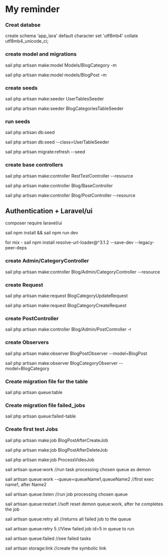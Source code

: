 # My reminder

### Creat databse

create schema 'app_lara' default character set 'utf8mb4' collate utf8mb4_unicode_ci;

### create model and migrations

sail php artisan make:model Models/BlogCategory -m

sail php artisan make:model models/BlogPost -m

### create seeds

sail php artisan make:seeder UserTablesSeeder

sail php artisan make:seeder BlogCategoriesTableSeeder

### run seeds

sail php artisan db:seed

sail php artisan db:seed --class=UserTableSeeder

sail php artisan migrate:refresh --seed

### create base controllers

sail php artisan make:controller RestTestController --resource

sail php artisan make:controller Blog/BaseController

sail php artisan make:controller Blog/PostController --resource

## Authentication + Laravel/ui

composer require laravel/ui

sail npm install && sail npm run dev

for mix - sail npm install resolve-url-loader@^3.1.2 --save-dev --legacy-peer-deps

### create Admin/CategoryController

sail php artisan make:controller Blog/Admin/CategoryController --resource

### create Request

sail php artisan make:request BlogCategoryUpdateRequest

sail php artisan make:request BlogCategoryCreateRequest

### create PostController

sail php artisan make:controller Blog/Admin/PostController -r

### create Observers

sail php artisan make:observer BlogPostObserver --model=BlogPost

sail php artisan make:observer BlogCategoryObserver --model=BlogCategory

### Create migration file for the table

sail php artisan queue:table

### Create migration file failed_jobs

sail php artisan queue:failed-table

### Create first test Jobs

sail php artisan make:job BlogPostAfterCreateJob

sail php artisan make:job BlogPostAfterDeleteJob

sail php artisan make:job ProcessVideoJob

sail artisan queue:work
//run task processing chosen queue as demon

sail artisan queue:work --queue=queueName1,queueName2
//first exec name1, after Name2

sail artisan queue:listen
//run job processing chosen queue

sail artisan queue:restart
//soft reset demon queue:work, after he completes the job

sail artisan queue:retry all
//returns all failed job to the queue

sail artisan queue:retry 5
//View failed job id=5 in queue to run

sail artisan queue:failed
//see failed tasks

sail artisan storage:link
//create the symbolic link
